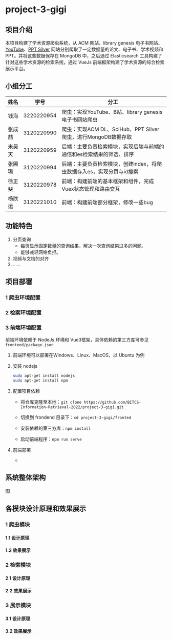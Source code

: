 # project-3-gigi
## 项目介绍

本项目构建了学术资源爬虫系统，从 ACM 网站、library genesis 电子书网站、[YouTube](https://www.youtube.com/)、[PPT Silver](https://www.slideserve.com/tress/silver) 网站分别爬取了一定数据量的论文、电子书、学术视频和 PPT。并将这些数据保存在 MongoDB 中，之后通过 Elasticsearch 工具构建了针对这些学术资源的检索系统，通过 VueJs 前端框架构建了学术资源的综合检索展示平台。

## 小组分工

| 姓名   | 学号       | 分工                                                       |
| ------ | ---------- | ---------------------------------------------------------- |
| 钱海   | 3220220954 | 爬虫：实现YouTube、B站、library genesis 电子书网站爬虫       |
| 张成喆 | 3120220990 | 爬虫：实现ACM DL、SciHub、PPT Silver爬虫，进行MongoDB数据存取 |
| 米昊天 | 3120220959 | 后端：主要负责检索模块，实现后端与前端的通信和es检索结果的筛选、排序 |
| 张圃瑒 | 3120220994 | 后端：主要负责检索模块，创建index，将爬虫数据存入es，实现分页与id搜索 |             
| 徐正斐 | 3120220978 | 前端：构建前端的基本框架和组件，完成Vuex状态管理和路由交互 |
| 杨欣运 | 3120221010 | 前端：构建前端部分框架，修改一些bug                        |

## 功能特色

1. 分页查询
   * 每页显示固定数量的查询结果，解决一次查询结果过多的问题。
   * 能够减轻网络负担。
2. 视频与文档的对齐
3. ......

## 项目部署

### 1 爬虫环境配置

### 2 检索环境配置

### 3 前端环境配置

前端环境依赖于 NodeJs 环境和 Vue3框架，具体依赖的第三方库可参见 `frontend/package.json`

1. 前端环境可以部署在Windows、Linux、MacOS，以 Ubuntu 为例

2. 安装 nodejs

   ```bash
   sudo apt-get install nodejs
   sudo apt-get install npm
   ```

3. 配置项目依赖

   * 将仓库克隆至本地：`git clone https://github.com/BITCS-Information-Retrieval-2022/project-3-gigi.git`

   * 切换到 frondend 目录下：`cd project-3-gigi/fronted`

   * 安装依赖的第三方库：`npm install`

   * 启动前端程序：`npm run serve`

4. 前端部署

   * 

## 系统整体架构

图

## 各模块设计原理和效果展示

### 1 爬虫模块

#### 1.1 设计原理

#### 1.2 效果展示

### 2 检索模块

#### 2.1 设计原理

#### 2.2 效果展示


### 3 展示模块

#### 3.1 设计原理

#### 3.2 效果展示




